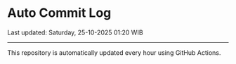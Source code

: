 # Auto Commit Log

Last updated: Saturday, 25-10-2025 01:20 WIB

---

This repository is automatically updated every hour using GitHub Actions.

